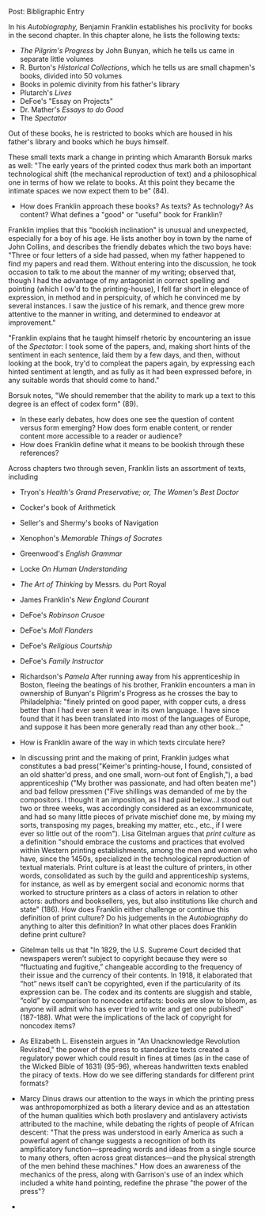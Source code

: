 Post: Bibligraphic Entry 

In his *Autobiography,* Benjamin Franklin establishes his proclivity for books in the second chapter. In this chapter alone, he lists 
the following texts: 

+ *The Pilgrim's Progress* by John Bunyan, which he tells us came in separate little volumes
+ R. Burton's *Historical Collections*, which he tells us are small chapmen's books, divided into 50 volumes
+ Books in polemic divinity from his father's library 
+ Plutarch's *Lives*
+ DeFoe's "Essay on Projects"
+ Dr. Mather's *Essays to do Good*
+ The *Spectator*

Out of these books, he is restricted to books which are housed in his father's library and books which he buys himself. 

These small texts mark a change in printing which Amaranth Borsuk marks as well: "The early years of the printed codex thus mark both 
an important technological shift (the mechanical reproduction of text) and a philosophical one in terms of how we relate to books. At 
this point they became the intimate spaces we now expect them to be" (84). 

+ How does Franklin approach these books? As texts? As technology? As content? What defines a "good" or "useful" book for Franklin?

Franklin implies that this "bookish inclination" is unusual and unexpected, especially for a boy of his age. He lists another boy in town 
by the name of John Collins, and describes the friendly debates which the two boys have: "Three or four letters of a side had
passed, when my father happened to find my papers and read them. Without entering into the discussion, he took occasion to talk to me about the manner of my writing; observed that, though I had the advantage of my antagonist in correct spelling and pointing (which I ow'd to the
printing-house), I fell far short in elegance of expression, in method and in perspicuity, of which he convinced me by several instances.
I saw the justice of his remark, and thence grew more attentive to the manner in writing, and determined to endeavor at improvement."

"Franklin explains that he taught himself rhetoric by encountering an issue of the *Spectator*: I took some of the papers, and, making 
short hints of the sentiment in each sentence, laid them by a few days, and then, without looking at the book, try'd to compleat the 
papers again, by expressing each hinted sentiment at length, and as fully as it had been expressed before, in any suitable words that should come to hand." 

Borsuk notes, "We should remember that the ability to mark up a text to this degree is an effect of codex form" (89).

+ In these early debates, how does one see the question of content versus form emerging? How does form enable content, or render content 
more accessible to a reader or audience? 
+ How does Franklin define what it means to be bookish through these references? 

Across chapters two through seven, Franklin lists an assortment of texts, including  
 + Tryon's *Health's Grand Preservative; or, The Women's Best Doctor*
 + Cocker's book of Arithmetick
 + Seller's and Shermy's books of Navigation
 + Xenophon's *Memorable Things of Socrates*
 + Greenwood's *English Grammar*
 + Locke *On Human Understanding*
 + *The Art of Thinking* by Messrs. du Port Royal
 + James Franklin's *New England Courant*
 + DeFoe's *Robinson Crusoe*
 + DeFoe's *Moll Flanders*
 + DeFoe's *Religious Courtship* 
 + DeFoe's *Family Instructor*
 + Richardson's *Pamela*
 After running away from his apprenticeship in Boston, fleeing the beatings of his brother, Franklin encounters a man in
ownership of Bunyan's Pilgrim's Progress as he crosses the bay to Philadelphia: "finely printed
on good paper, with copper cuts, a dress better than I had ever seen it wear in its own language. I have since found that it has been
translated into most of the languages of Europe, and suppose it has been more generally read than any other book..." 
  
+ How is Franklin aware of the way in which texts circulate here? 

+ In discussing print and the making of print, Franklin judges what constitutes a bad press("Keimer's printing-house, I found, consisted of an old shatter'd press, and one small, worn-out font of English,"), a bad apprenticeship ("My brother was passionate,
and had often beaten me") and bad fellow pressmen ("Five shillings was demanded of me by the
compositors. I thought it an imposition, as I had paid below...I stood out two or three weeks, was accordingly considered
as an excommunicate, and had so many little pieces of private mischief done me, by mixing my sorts, transposing my pages, breaking my
matter, etc., etc., if I were ever so little out of the room"). Lisa Gitelman argues that *print culture* as a definition "should embrace the customs and practices that evolved within Western printing establishments, among the men and women who have, since the 1450s, specialized in the technological reproduction of textual materials. Print culture is at least the culture of printers, in other words, consolidated as such by the guild and apprenticeship systems, for instance, as well as by emergent social and economic norms that worked to structure printers as a class of actors in relation to other actors: authors and booksellers, yes, but also institutions like church and state" (186). How does Franklin either challenge or continue this definition of print culture? Do his judgements in the 
*Autobiography* do anything to alter this definition? In what other places does Franklin define print culture?

+ Gitelman tells us that "In 1829, the U.S. Supreme Court decided that newspapers weren’t subject to copyright because they were so “fluctuating and fugitive,” changeable according to the frequency of their issue and the currency of their contents. In 1918, it elaborated that “hot” news itself can’t be copyrighted, even if the particularity of its expression can be. The codex and its contents are sluggish and stable, “cold” by comparison to noncodex artifacts: books are slow to bloom, as anyone will admit who has ever tried to write and get one published" (187-188). What were the implications of the lack of copyright for noncodex items?

+ As Elizabeth L. Eisenstein argues in "An Unacknowledge Revolution Revisited," the power of the press to standardize texts created a regulatory power which could result in fines at times (as in the case of the Wicked Bible of 1631) (95-96), whereas handwritten texts enabled the piracy of texts. How do we see differing standards for different print formats?

+ Marcy Dinus draws our attention to the ways in which the printing press was anthropomorphized as both a literary device and as an attestation of the human qualities which both proslavery and antislavery activists attributed to the machine, while debating the rights of people of African descent: "That the press was understood in early America as such a powerful agent of change suggests a recognition of both its amplificatory function—spreading words and ideas from a single source to many others, often across great distances—and the physical strength of the men behind these machines." How does an awareness of the mechanics of the press, along with Garrison's use of an index which included a white hand pointing, redefine the phrase "the power of the press"? 

+ 
